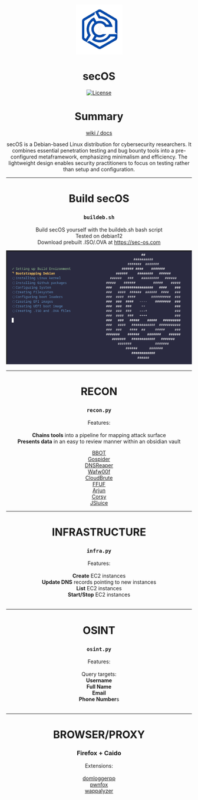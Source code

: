 <div align="center">
  <a>
    <img
      alt="secOS Logo"
      width="125"
      src="https://github.com/Sechorda/secOS/blob/gh-pages/images/transparent_logo.png"
    />
  </a>
  <h1><strong>secOS</strong></h1>
  <p>
    <a href="https://github.com/Sechorda/secOS/blob/gh-pages/LICENSE">
      <img alt="License" src="https://img.shields.io/github/license/Sechorda/secOS">
    </a>
  </p>
</div>
<div align="center">

# Summary
[wiki / docs](https://github.com/Sechorda/secOS/wiki)<br>

secOS is a Debian-based Linux distribution for cybersecurity researchers. It combines essential penetration testing and bug bounty tools into a pre-configured metaframework, emphasizing minimalism and efficiency. The lightweight design enables security practitioners to focus on testing rather than setup and configuration.

---

# Build secOS
### `buildeb.sh`

Build secOS yourself with the buildeb.sh bash script
  <br>
  Tested on debian12
  </br>
  Download prebuilt .ISO/.OVA at https://sec-os.com
  
![buildeb](https://github.com/Sechorda/secOS/blob/gh-pages/images/buildeb.png)

---

# RECON
### `recon.py`
Features:<br>
<br>
**Chains tools** into a pipeline for mapping attack surface<br>
**Presents data** in an easy to review manner within an obsidian vault<br>

[BBOT](https://github.com/blacklanternsecurity/bbot)<br>
[Gospider](https://github.com/jaeles-project/gospider)<br>
[DNSReaper](https://github.com/punk-security/dnsreaper)<br>
[Wafw00f](https://github.com/EnableSecurity/wafw00f)<br>
[CloudBrute](https://github.com/0xsha/CloudBrute)<br>
[FFUF](https://github.com/ffuf/ffuf)<br>
[Arjun](https://github.com/s0md3v/Arjun)<br>
[Corsy](https://github.com/s0md3v/Corsy)<br>
[JSluice](https://github.com/BishopFox/jsluice)

---

# INFRASTRUCTURE
### `infra.py`
Features:<br>
<br>
**Create** EC2 instances<br>
**Update DNS** records pointing to new instances<br>
**List** EC2 instances<br>
**Start/Stop** EC2 instances<br>
<br>

---

# OSINT
### `osint.py`
Features:<br>
<br>
Query targets:<br>
**Username**<br>
**Full Name**<br>
**Email**<br>
**Phone Number**s<br>
<br>


---

# BROWSER/PROXY
### Firefox + Caido
Extensions:<br>
<br>
[domloggerpp](https://addons.mozilla.org/en-US/firefox/addon/domlogger/)<br>
[pwnfox](https://addons.mozilla.org/en-US/firefox/addon/pwnfox/)<br>
[wappalyzer](https://addons.mozilla.org/en-US/firefox/addon/wappalyzer/)

</div>
